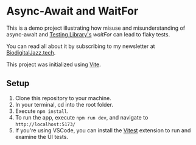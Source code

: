 # Async-Await and WaitFor

This is a demo project illustrating how misuse and misunderstanding of async-await and [Testing Library's](https://testing-library.com/docs/dom-testing-library/api-async/#waitfor) _waitFor_ can lead to flaky tests.

You can read all about it by subscribing to my newsletter at [BiodigitalJazz.tech](https://www.biodigitaljazz.tech/p/waitfor-me).

This project was initialized using [Vite](https://vitejs.dev/).

## Setup

1. Clone this repository to your machine.
2. In your terminal, cd into the root folder.
3. Execute `npm install`.
4. To run the app, execute `npm run dev`, and navigate to `http://localhost:5173/`
5. If you're using VSCode, you can install the [Vitest](https://marketplace.visualstudio.com/items?itemName=vitest.explorer) extension to run and examine the UI tests.
